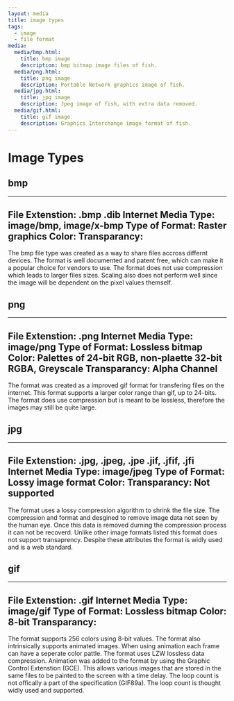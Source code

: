 ```yaml
---
layout: media
title: image types
tags:
  - image
  - file format
media:
  media/bmp.html:
    title: bmp image
    description: bmp bitmap image files of fish.
  media/png.html:
    title: png image
    description: Portable Network graphics image of fish.
  media/jpg.html:
    title: jpg image
    description: Jpeg image of fish, with extra data removed.
  media/gif.html:
    title: gif image
    description: Graphics Interchange image format of fish.
---
```


Image Types
==========================================================================

bmp
--------------------------------------------------------------------------
---
File Extenstion: .bmp .dib
Internet Media Type: image/bmp, image/x-bmp 
Type of Format: Raster graphics
Color:
Transparancy:
---

The bmp file type was created as a way to share files accross differnt
devices. The format is well documented and patent free, which can make it
a popular choice for vendors to use. The format does not use compression
which leads to larger files sizes. Scaling also does not perform well
since the image will be dependent on the pixel values themself.

png
--------------------------------------------------------------------------
---
File Extenstion: .png
Internet Media Type: image/png
Type of Format: Lossless bitmap
Color: Palettes of 24-bit RGB, non-plaette 32-bit RGBA, Greyscale
Transparancy: Alpha Channel
---

The format was created as a improved gif format for transfering files on
the internet. This format supports a larger color range than gif, up to
24-bits. The format does use compression but is meant to be lossless,
therefore the images may still be quite large. 

jpg
--------------------------------------------------------------------------
---
File Extenstion: .jpg, .jpeg, .jpe .jif, .jfif, .jfi
Internet Media Type: image/jpeg 
Type of Format: Lossy image format
Color:
Transparancy: Not supported
---

The format uses a lossy compression algorithm to shrink the file size. The
compression and format and desgined to remove image data not seen by the
human eye. Once this data is removed durning the compression process it
can not be recoverd. Unlike other image formats listed this format does
not support transaprency. Despite these attributes the format is widly
used and is a web standard.

gif
--------------------------------------------------------------------------
---
File Extenstion: .gif 
Internet Media Type: image/gif
Type of Format: Lossless bitmap
Color: 8-bit
Transparancy: 
---

The format supports 256 colors using 8-bit values. The format also
intrinsically supports animated images. When using animation each frame
can have a seperate color pattle. The format uses LZW lossless data
compression. Animation was added to the format by using the Graphic
Control Extenstion (GCE). This allows various images that are stored in
the same files to be painted to the screen with a time delay. The loop
count is not offically a part of the specification (GIF89a). The loop
count is thought widly used and supported.
